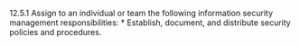 12.5.1 Assign to an individual or team the following information security management responsibilities: * Establish, document, and distribute security policies and procedures. 